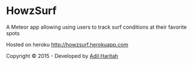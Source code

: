 # HowzSurf

A Meteor app allowing using users to track surf conditions at their favorite spots 

Hosted on heroku http://howzsurf.herokuapp.com

Copyright © 2015 - Developed by [Adil Haritah](http://www.adilh.com)